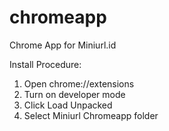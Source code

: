 # chromeapp
Chrome App for Miniurl.id

Install Procedure:
1. Open chrome://extensions
2. Turn on developer mode
3. Click Load Unpacked
4. Select Miniurl Chromeapp folder
